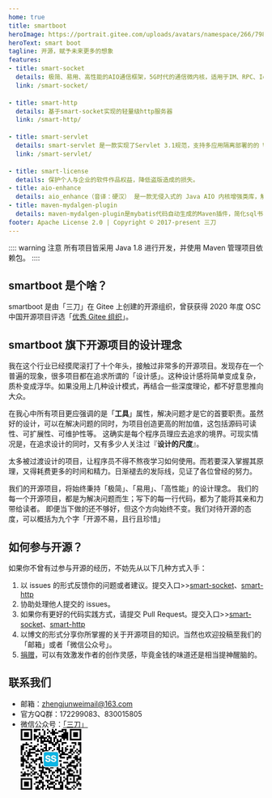 ```yaml
---
home: true
title: smartboot
heroImage: https://portrait.gitee.com/uploads/avatars/namespace/266/798143_smartboot_1578989513.png!avatar100
heroText: smart boot
tagline: 开源，赋予未来更多的想象
features:
- title: smart-socket
  details: 极简、易用、高性能的AIO通信框架，5G时代的通信微内核，适用于IM、RPC、IoT等诸多领域
  link: /smart-socket/
  
- title: smart-http
  details: 基于smart-socket实现的轻量级http服务器
  link: /smart-http/
  
- title: smart-servlet
  details: smart-servlet 是一款实现了Servlet 3.1规范，支持多应用隔离部署的的 Web 容器。
  link: /smart-servlet/
  
- title: smart-license
  details: 保护个人与企业的软件作品权益，降低盗版造成的损失。
- title: aio-enhance
  details: aio_enhance（音译：硬汉） 是一款无侵入式的 Java AIO 内核增强类库，解决原生 AIO 架构设计中存在的缺陷，提供更高效、更稳定的通信能力。
- title: maven-mydalgen-plugin
  details: maven-mydalgen-plugin是mybatis代码自动生成的Maven插件，简化sql书写，避免大量动态sql。    
footer: Apache License 2.0 | Copyright © 2017-present 三刀
---
```

:::: warning 注意
所有项目皆采用 Java 1.8 进行开发，并使用 Maven 管理项目依赖包。
::::
## smartboot 是个啥？
smartboot 是由「三刀」在 Gitee 上创建的开源组织，曾获获得 2020 年度 OSC 中国开源项目评选「[优秀 Gitee 组织](https://www.oschina.net/question/2918182_2320117)」。
## smartboot 旗下开源项目的设计理念
我在这个行业已经摸爬滚打了十个年头，接触过非常多的开源项目。发现存在一个普遍的现象，很多项目都在追求所谓的「设计感」。这种设计感将简单变成复杂，质朴变成浮华。如果没用上几种设计模式，再结合一些深度理论，都不好意思推向大众。

在我心中所有项目更应强调的是「**工具**」属性，解决问题才是它的首要职责。虽然好的设计，可以在解决问题的同时，为项目创造更高的附加值，这包括源码可读性、可扩展性、可维护性等。
这确实是每个程序员理应去追求的境界。可现实情况是，在追求设计的同时，又有多少人关注过『**设计的尺度**』。

太多被过渡设计的项目，让程序员不得不熬夜学习如何使用。而若要深入掌握其原理，又得耗费更多的时间和精力。日渐褪去的发际线，见证了各位曾经的努力。

我们的开源项目，将始终秉持「极简」、「易用」、「高性能」的设计理念。
我们的每一个开源项目，都是为解决问题而生；写下的每一行代码，都为了能将其亲和力带给读者。
即便当下做的还不够好，但这个方向始终不变。我们对待开源的态度，可以概括为九个字「开源不易，且行且珍惜」
## 如何参与开源？

如果你不曾有过参与开源的经历，不妨先从以下几种方式入手：

1. 以 issues 的形式反馈你的问题或者建议。提交入口>>[smart-socket](https://gitee.com/smartboot/smart-socket/issues)、[smart-http](https://gitee.com/smartboot/smart-http/issues)
2. 协助处理他人提交的 issues。
3. 如果你有更好的代码实践方式，请提交 Pull Request。提交入口>>[smart-socket](https://gitee.com/smartboot/smart-socket/pulls)、[smart-http](https://gitee.com/smartboot/smart-http/pulls)
4. 以博文的形式分享你所掌握的关于开源项目的知识。当然也欢迎投稿至我们的「邮箱」或者「微信公众号」。
5. [捐赠](donation.md)，可以有效激发作者的创作灵感，毕竟金钱的味道还是相当提神醒脑的。

## 联系我们
- 邮箱：zhengjunweimail@163.com
- 官方QQ群：172299083、830015805
- 微信公众号：[「三刀」](https://mp.weixin.qq.com/s/tEoF_-jneCwh2of2r48FrQ)   
    <img src="wx_dyh.png" height="25%" width="25%"/> 
